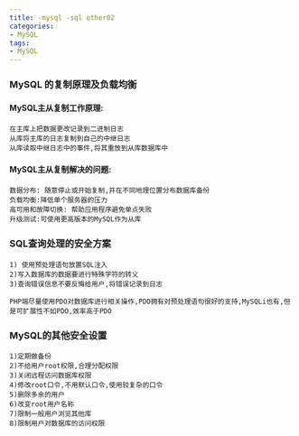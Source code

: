 ```yaml
---
title: -mysql -sql other02
categories: 
- MySQL
tags:
- MySQL
---
```


### MySQL 的复制原理及负载均衡

#### MySQL主从复制工作原理:  

```
在主库上把数据更改记录到二进制日志
从库将主库的日志复制到自己的中继日志
从库读取中继日志中的事件,将其重放到从库数据库中
```

#### MySQL主从复制解决的问题:

```
数据分布: 随意停止或开始复制,并在不同地理位置分布数据库备份
负载均衡:降低单个服务器的压力
高可用和故障切换: 帮助应用程序避免单点失败
升级测试:可使用更高版本的MySQL作为从库
```

### SQL查询处理的安全方案

```
1) 使用预处理语句放置SQL注入
2)写入数据库的数据要进行特殊字符的转义
3)查询错误信息不要反悔给用户,将错误记录到日志

PHP端尽量使用PDO对数据库进行相关操作,PDO拥有对预处理语句很好的支持,MySQLi也有,但是可扩展性不如PDO,效率高于PDO
```

### MySQL的其他安全设置

```
1)定期做备份
2)不给用户root权限,合理分配权限
3)关闭远程访问数据库权限
4)修改root口令,不用默认口令,使用较复杂的口令
5)删除多余的用户
6)改变root用户名称
7)限制一般用户浏览其他库
8)限制用户对数据库的访问权限
```



